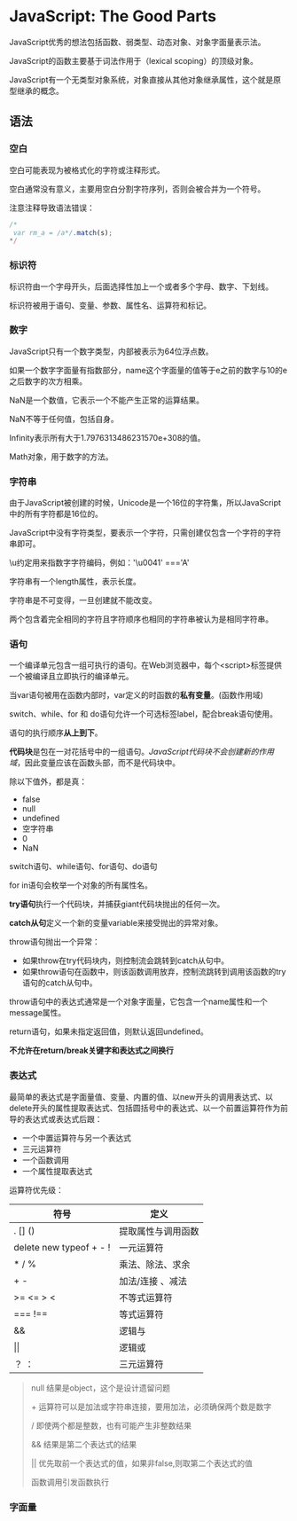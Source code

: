# JavaScript: The Good Parts

JavaScript优秀的想法包括函数、弱类型、动态对象、对象字面量表示法。

JavaScript的函数主要基于词法作用于（lexical scoping）的顶级对象。

JavaScript有一个无类型对象系统，对象直接从其他对象继承属性，这个就是原型继承的概念。



## 语法

### 空白

空白可能表现为被格式化的字符或注释形式。

空白通常没有意义，主要用空白分割字符序列，否则会被合并为一个符号。

注意注释导致语法错误：

```javascript
/*
 var rm_a = /a*/.match(s);
*/
```



### 标识符

标识符由一个字母开头，后面选择性加上一个或者多个字母、数字、下划线。

标识符被用于语句、变量、参数、属性名、运算符和标记。



### 数字

JavaScript只有一个数字类型，内部被表示为64位浮点数。

如果一个数字字面量有指数部分，name这个字面量的值等于e之前的数字与10的e之后数字的次方相乘。

NaN是一个数值，它表示一个不能产生正常的运算结果。

NaN不等于任何值，包括自身。

Infinity表示所有大于1.7976313486231570e+308的值。

Math对象，用于数字的方法。



### 字符串

由于JavaScript被创建的时候，Unicode是一个16位的字符集，所以JavaScript中的所有字符都是16位的。

JavaScript中没有字符类型，要表示一个字符，只需创建仅包含一个字符的字符串即可。

\u约定用来指数字字符编码，例如：'\u0041' ==='A'

字符串有一个length属性，表示长度。

字符串是不可变得，一旦创建就不能改变。

两个包含着完全相同的字符且字符顺序也相同的字符串被认为是相同字符串。



### 语句

一个编译单元包含一组可执行的语句。在Web浏览器中，每个\<script\>标签提供一个被编译且立即执行的编译单元。

当var语句被用在函数内部时，var定义的时函数的**私有变量**。(函数作用域)

switch、while、for 和 do语句允许一个可选标签label，配合break语句使用。

语句的执行顺序**从上到下**。

**代码块**是包在一对花括号中的一组语句。*JavaScript代码块不会创建新的作用域*，因此变量应该在函数头部，而不是代码块中。

除以下值外，都是真：

- false
- null
- undefined
- 空字符串
- 0
- NaN



switch语句、while语句、for语句、do语句

for in语句会枚举一个对象的所有属性名。

**try语句**执行一个代码块，并捕获giant代码块抛出的任何一次。

**catch从句**定义一个新的变量variable来接受抛出的异常对象。

throw语句抛出一个异常：

- 如果throw在try代码块内，则控制流会跳转到catch从句中。
- 如果throw语句在函数中，则该函数调用放弃，控制流跳转到调用该函数的try语句的catch从句中。

throw语句中的表达式通常是一个对象字面量，它包含一个name属性和一个message属性。

return语句，如果未指定返回值，则默认返回undefined。

**不允许在return/break关键字和表达式之间换行**



### 表达式

最简单的表达式是字面量值、变量、内置的值、以new开头的调用表达式、以delete开头的属性提取表达式、包括圆括号中的表达式、以一个前置运算符作为前导的表达式或表达式后跟：

- 一个中置运算符与另一个表达式
- 三元运算符
- 一个函数调用
- 一个属性提取表达式

运算符优先级：

| 符号                    | 定义               |
| ----------------------- | ------------------ |
| . []  ()                | 提取属性与调用函数 |
| delete new typeof + - ! | 一元运算符         |
| * /  %                  | 乘法、除法、求余   |
| + -                     | 加法/连接 、减法   |
| \>= \<= \> \<           | 不等式运算符       |
| ===  !==                | 等式运算符         |
| &&                      | 逻辑与             |
| \|\|                    | 逻辑或             |
| ？ ：                   | 三元运算符         |

> null 结果是object，这个是设计遗留问题
>
> \+ 运算符可以是加法或字符串连接，要用加法，必须确保两个数是数字
>
> / 即使两个都是整数，也有可能产生非整数结果
>
> && 结果是第二个表达式的结果
>
> || 优先取前一个表达式的值，如果非false,则取第二个表达式的值
>
> 函数调用引发函数执行



### 字面量



